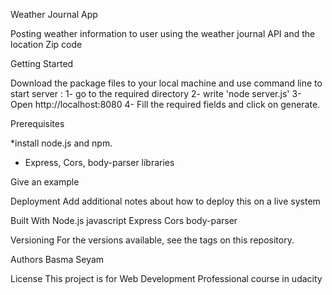 Weather Journal App

Posting weather information to user using the weather journal API and the location Zip code

Getting Started

Download the package files to your local machine and use command line to start server : 
1- go to the required directory
2- write 'node server.js'
3- Open http://localhost:8080
4- Fill the required fields and click on generate.

Prerequisites

*install node.js and npm.
* Express, Cors, body-parser libraries


Give an example

Deployment
Add additional notes about how to deploy this on a live system

Built With
Node.js
javascript
Express
Cors
body-parser

Versioning
For the versions available, see the tags on this repository.

Authors
Basma Seyam

License
This project is for Web Development Professional course in udacity


